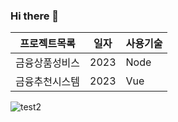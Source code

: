 ### Hi there 👋

<!--
**worgy/worgy** is a ✨ _special_ ✨ repository because its `README.md` (this file) appears on your GitHub profile.

Here are some ideas to get you started:

- 🔭 I’m currently working on ...
- 🌱 I’m currently learning ...
- 👯 I’m looking to collaborate on ...
- 🤔 I’m looking for help with ...
- 💬 Ask me about ...
- 📫 How to reach me: ...
- 😄 Pronouns: ...
- ⚡ Fun fact: ...
-->

프로젝트목록 | 일자 | 사용기술 
------------|------|-------|
금융상품성비스 | 2023 | Node 
금융추천시스템 | 2023 | Vue 


![test2](https://user-images.githubusercontent.com/82436678/235043145-2717e98c-2cea-41b3-9903-9113b82b2ace.png)


